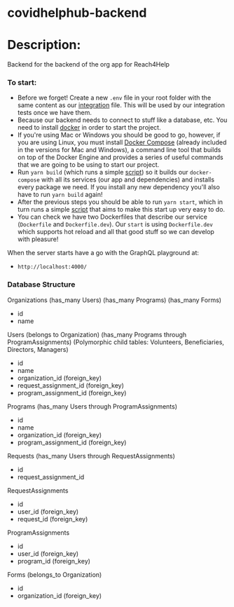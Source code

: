 # covidhelphub-backend

# Description:

Backend for the backend of the org app for Reach4Help

### To start:

- Before we forget! Create a new `.env` file in your root folder with the same content as our [integration](/.env.integration) file. This will be used by our integration tests once we have them.
- Because our backend needs to connect to stuff like a database, etc. You need to install [docker](https://www.docker.com/get-started) in order to start the project.
- If you're using Mac or Windows you should be good to go, however, if you are using Linux, you must install [Docker Compose](https://docs.docker.com/compose/install/) (already included in the versions for Mac and Windows), a command line tool that builds on top of the Docker Engine and provides a series of useful commands that we are going to be using to start our project.
- Run `yarn build` (which runs a simple [script](/scripts/build.sh)) so it builds our `docker-compose` with all its services (our app and dependencies) and installs every package we need. If you install any new dependency you'll also have to run `yarn build` again!
- After the previous steps you should be able to run `yarn start`, which in turn runs a simple [script](/scripts/start.sh) that aims to make this start up very easy to do.
- You can check we have two Dockerfiles that describe our service (`Dockerfile` and `Dockerfile.dev`). Our `start` is using `Dockerfile.dev` which supports hot reload and all that good stuff so we can develop with pleasure!

When the server starts have a go with the GraphQL playground at:

- `http://localhost:4000/`

### Database Structure

Organizations
(has_many Users)
(has_many Programs)
(has_many Forms)
- id
- name

Users 
(belongs to Organization)
(has_many Programs through ProgramAssignments)
(Polymorphic child tables: Volunteers, Beneficiaries, Directors, Managers)
- id
- name
- organization_id (foreign_key)
- request_assignment_id (foreign_key)
- program_assignment_id (foreign_key)


Programs
(has_many Users through ProgramAssignments)
- id
- name
- organization_id (foreign_key)
- program_assignment_id (foreign_key)

Requests
(has_many Users through RequestAssignments)
- id
- request_assignment_id

RequestAssignments
- id
- user_id (foreign_key)
- request_id (foreign_key)

ProgramAssignments
- id 
- user_id (foreign_key)
- program_id (foreign_key)

Forms 
(belongs_to Organization)
- id
- organization_id (foreign_key)